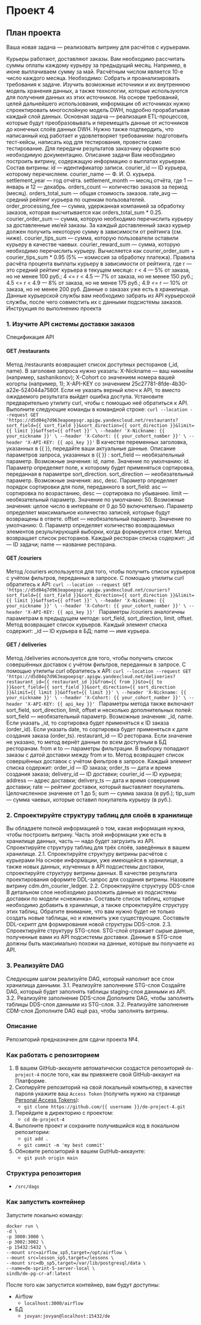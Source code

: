 # Проект 4

## План проекта
Ваша новая задача — реализовать витрину для расчётов с курьерами.

Курьеры работают, доставляют заказы. Вам необходимо рассчитать суммы оплаты каждому курьеру за предыдущий месяц. Например, в июне выплачиваем сумму за май. Расчётным числом является 10-е число каждого месяца.
Необходимо:
Собрать и проанализировать требования к задаче.
Изучить возможные источники и их внутреннюю модель хранения данных, а также технологии, которые используются для получения данных из этих источников.
На основе требований, целей дальнейшего использования, информации об источниках нужно спроектировать многослойную модель DWH, подробно прорабатывая каждый слой данных.
Основная задача — реализация ETL-процессов, которые будут преобразовывать и перемещать данные от источников до конечных слоёв данных DWH.
Нужно также подтвердить, что написанный код работает и удовлетворяет требованиям: подготовить тест-кейсы, написать код для тестирования, провести само тестирование.
Для передачи результатов заказчику оформите всю необходимую документацию.
Описание задачи
Вам необходимо построить витрину, содержащую информацию о выплатах курьерам.
Состав витрины:
id — идентификатор записи.
courier_id — ID курьера, которому перечисляем.
courier_name — Ф. И. О. курьера.
settlement_year — год отчёта.
settlement_month — месяц отчёта, где 1 — январь и 12 — декабрь.
orders_count — количество заказов за период (месяц).
orders_total_sum — общая стоимость заказов.
rate_avg — средний рейтинг курьера по оценкам пользователей.
order_processing_fee — сумма, удержанная компанией за обработку заказов, которая высчитывается как orders_total_sum * 0.25.
courier_order_sum — сумма, которую необходимо перечислить курьеру за доставленные им/ей заказы. За каждый доставленный заказ курьер должен получить некоторую сумму в зависимости от рейтинга (см. ниже).
courier_tips_sum — сумма, которую пользователи оставили курьеру в качестве чаевых.
courier_reward_sum — сумма, которую необходимо перечислить курьеру. Вычисляется как courier_order_sum + courier_tips_sum * 0.95 (5% — комиссия за обработку платежа).
Правила расчёта процента выплаты курьеру в зависимости от рейтинга, где r — это средний рейтинг курьера в текущем месяце:
r < 4 — 5% от заказа, но не менее 100 руб.;
4 <= r < 4.5 — 7% от заказа, но не менее 150 руб.;
4.5 <= r < 4.9 — 8% от заказа, но не менее 175 руб.;
4.9 <= r — 10% от заказа, но не менее 200 руб.
Данные о заказах уже есть в хранилище. Данные курьерской службы вам необходимо забрать из API курьерской службы, после чего совместить их с данными подсистемы заказов.
Инструкция по выполнению проекта
### 1. Изучите API системы доставки заказов
Спецификация API
#### GET /restaurants
Метод /restaurants возвращает список доступных ресторанов (_id, name). В заголовке запроса нужно указать:
X-Nickname — ваш никнейм (например, sashanikonov);
X-Cohort со значением номера вашей когорты (например, 1);
X-API-KEY со значением 25c27781-8fde-4b30-a22e-524044a7580f. Если не указать верный ключ к API, то вместо ожидаемого результата выйдет ошибка доступа.
Установите предварительно утилиту curl, чтобы с помощью неё обратиться к API. Выполните следующие команды в командной строке:
`curl --location --request GET 'https://d5d04q7d963eapoepsqr.apigw.yandexcloud.net/restaurants?sort_field={{ sort_field }}&sort_direction={{ sort_direction }}&limit={{ limit }}&offset={{ offset }}' \
--header 'X-Nickname: {{ your_nickname }}' \
--header 'X-Cohort: {{ your_cohort_number }}' \
--header 'X-API-KEY: {{ api_key }}'`
В качестве переменных заголовка, указанных в {{ }}, передайте ваши актуальные данные.
Описание параметров запроса, указанных в {{ }} :
sort_field — необязательный параметр. Возможные значения: id, name. Значение по умолчанию: id.
Параметр определяет поле, к которому будет применяться сортировка, переданная в параметре sort_direction.
sort_direction — необязательный параметр. Возможные значения: asc, desc.
Параметр определяет порядок сортировки для поля, переданного в sort_field:
asc — сортировка по возрастанию,
desc — сортировка по убыванию.
limit — необязательный параметр. Значение по умолчанию: 50. Возможные значения: целое число в интервале от 0 до 50 включительно.
Параметр определяет максимальное количество записей, которые будут возвращены в ответе.
offset — необязательный параметр. Значение по умолчанию: 0.
Параметр определяет количество возвращаемых элементов результирующей выборки, когда формируется ответ.
Метод возвращает список ресторанов. Каждый ресторан списка содержит:
_id — ID задачи;
name — название ресторана.
#### GET /couriers
Метод /couriers используется для того, чтобы получить список курьеров с учётом фильтров, переданных в запросе.
С помощью утилиты curl обратитесь к API:
`curl --location --request GET 'https://d5d04q7d963eapoepsqr.apigw.yandexcloud.net/couriers?sort_field={{ sort_field }}&sort_direction={{ sort_direction }}&limit={{ limit }}&offset={{ offset }}' \
--header 'X-Nickname: {{ your_nickname }}' \
--header 'X-Cohort: {{ your_cohort_number }}' \
--header 'X-API-KEY: {{ api_key }}' `
Параметры /couriers аналогичны параметрам в предыдущем методе: sort_field, sort_direction, limit, offset.
Метод возвращает список курьеров. Каждый элемент списка содержит:
_id — ID курьера в БД;
name — имя курьера.
#### GET / deliveries
Метод /deliveries используется для того, чтобы получить список совершённых доставок с учётом фильтров, переданных в запросе.
С помощью утилиты curl обратитесь к API:
`curl --location --request GET 'https://d5d04q7d963eapoepsqr.apigw.yandexcloud.net/deliveries?restaurant_id={{ restaurant_id }}&from={{ from }}&to={{ to }}&sort_field={{ sort_field }}&sort_direction={{ sort_direction }}&limit={{ limit }}&offset={{ limit }}' \
--header 'X-Nickname: {{ your_nickname }}' \
--header 'X-Cohort: {{ your_cohort_number }}' \
--header 'X-API-KEY: {{ api_key }}' `
Параметры метода также включают sort_field, sort_direction, limit, offset и несколько дополнительных полей:
sort_field — необязательный параметр. Возможные значения: _id, name. Если указать _id, то сортировка будет применяться к ID заказа (order_id). Если указать date, то сортировка будет применяться к дате создания заказа (order_ts).
restaurant_id — ID ресторана. Если значение не указано, то метод вернёт данные по всем доступным в БД ресторанам.
from и to — параметры фильтрации. В выборку попадают заказы с датой доставки между from и to.
Метод возвращает список совершённых доставок с учётом фильтров в запросе. Каждый элемент списка содержит:
order_id — ID заказа;
order_ts — дата и время создания заказа;
delivery_id — ID доставки;
courier_id — ID курьера;
address — адрес доставки;
delivery_ts — дата и время совершения доставки;
rate — рейтинг доставки, который выставляет покупатель. Целочисленное значение от 1 до 5;
sum — сумма заказа (в руб.);
tip_sum — сумма чаевых, которые оставил покупатель курьеру (в руб.).
### 2. Спроектируйте структуру таблиц для слоёв в хранилище
Вы обладаете полной информацией о том, какая информация нужна, чтобы построить витрину. Часть этой информации уже есть в хранилище данных, часть — надо будет загрузить из API.
Cпроектируйте структуру таблиц для трёх слоёв, заведённых в вашем хранилище.
2.1. Спроектируйте структуру витрины расчётов с курьерами
На основе информации, уже имеющейся в хранилище, а также новых данных, изученных в API подсистемы доставки, спроектируйте структуру витрины данных.
В качестве результата проектирования оформите DDL-запрос для создания витрины. Назовите витрину cdm.dm_courier_ledger.
2.2. Спроектируйте структуру DDS-слоя
В детальном слое необходимо разложить данные из подсистемы доставки по модели «снежинка». Составьте список таблиц, которые необходимо добавить в хранилище, а также спроектируйте структуру этих таблиц.
Обратите внимание, что вам нужно будет не только создать новые таблицы, но и изменить уже существующие.
Составьте DDL-скрипт для формирования новой структуры DDS-слоя.
2.3. Спроектируйте структуру STG-слоя.
STG-слой отражает сырые данные, полученные вами из API подсистемы доставки. Данные в STG-слое должны быть максимально похожи на данные, которые вы получаете из API.
### 3. Реализуйте DAG
Следующим шагом реализуйте DAG, который наполнит все слои хранилища данными.
3.1. Реализуйте заполнение STG-слоя
Создайте DAG, который будет заполнять таблицы staging-слоя данными из API.
3.2. Реализуйте заполнение DDS-слоя
Дополните DAG, чтобы заполнять таблицы DDS-слоя данными из STG-слоя.
3.2. Реализуйте заполнение CDM-слоя
Дополните DAG ещё раз, чтобы заполнять витрины.





### Описание
Репозиторий предназначен для сдачи проекта №4.

### Как работать с репозиторием
1. В вашем GitHub-аккаунте автоматически создастся репозиторий `de-project-4` после того, как вы привяжете свой GitHub-аккаунт на Платформе.
2. Скопируйте репозиторий на свой локальный компьютер, в качестве пароля укажите ваш `Access Token` (получить нужно на странице [Personal Access Tokens](https://github.com/settings/tokens)):
	* `git clone https://github.com/{{ username }}/de-project-4.git`
3. Перейдите в директорию с проектом: 
	* `cd de-project-4`
4. Выполните проект и сохраните получившийся код в локальном репозитории:
	* `git add .`
	* `git commit -m 'my best commit'`
5. Обновите репозиторий в вашем GutHub-аккаунте:
	* `git push origin main`

### Структура репозитория
- `/src/dags`

### Как запустить контейнер
Запустите локально команду:

```
docker run \
-d \
-p 3000:3000 \
-p 3002:3002 \
-p 15432:5432 \
--mount src=airflow_sp5,target=/opt/airflow \
--mount src=lesson_sp5,target=/lessons \
--mount src=db_sp5,target=/var/lib/postgresql/data \
--name=de-sprint-5-server-local \
sindb/de-pg-cr-af:latest
```

После того как запустится контейнер, вам будут доступны:
- Airflow
	- `localhost:3000/airflow`
- БД
	- `jovyan:jovyan@localhost:15432/de`

